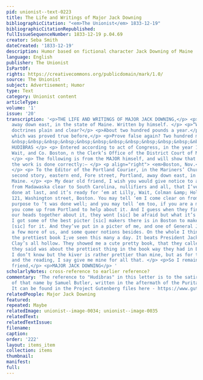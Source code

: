 ```yaml
---
pid: unionist--text-0223
title: The Life and Writings of Major Jack Downing
bibliographicCitation: "<em>The Unionist</em> 1833-12-19"
bibliographicCitationRepublished: 
fullIssueSequenceNumber: 1833-12-19 p.04.69
creator: Seba Smith
dateCreated: '1833-12-19'
description: Humor based on fictional character Jack Downing of Maine
language: English
publisher: The Unionist
IsPartOf: 
rights: https://creativecommons.org/publicdomain/mark/1.0/
source: The Unionist
subject: Advertisement; Humor
type: Text
category: Unionist content
articleType: 
volume: '1'
issue: '20'
transcription: '<p>THE LIFE AND WRITINGS OF MAJOR JACK DOWNING,</p> <p> OF Downingville,
  away down east, in the state of Maine. Written by himself. </p> <p>“What makes all
  doctrines plain and clear?</p> <p>About two hundred pounds a year.</p> <p>And that
  which was proved true before,</p> <p>Prove false again? Two hundred more.”</p> <p>
  &nbsp;&nbsp;&nbsp;&nbsp;&nbsp;&nbsp;&nbsp;&nbsp;&nbsp;&nbsp;&nbsp;&nbsp;&nbsp;&nbsp;&nbsp;&nbsp;&nbsp;&nbsp;&nbsp;&nbsp;&nbsp;&nbsp;&nbsp;&nbsp;&nbsp;&nbsp;&nbsp;&nbsp;&nbsp;&nbsp;&nbsp;&nbsp;&nbsp;&nbsp;&nbsp;
  HUDIBRAS </p> <p> Entered according to act of Congress, in the year 1833, by Lilly,
  Wait, and Co. Boston, n the Clerk’s Office of the District Court of Massachusetts.
  </p> <p> The following is from the MAJOR himself, and will show that he is satisfied
  the work is done correctly:— </p> <p align="right"> <em>Boston, Nov.</em> 6, 1833
  </p> <p> To the Editor of the Portland Courier, in the Mariners’ Church building,
  second story, eastern end, Fore street, Portland, away down east, in the state of
  Maine. </p> <p> My dear old friend, I wish you would give notice to all the folks,
  from Madawaska clear to South Carolina, nullifiers and all, that I’ve got my book
  done at last, and it’s ready for ‘em at Lilly, Wait, Colman &amp; Holden’s Bookstore,
  121, Washington street, Boston. You may tell ‘em I come clear on from Washington,
  purpose to ‘t was done well; and you may tell ‘em too, if you are a mind to, that
  you come up from Portland to help about it. And I guess when they find that we put
  our heads together about it, they wont [sic] be afraid but what it’s done right.
  I got some of the best picter [sic] makers there is in Boston to make some picters
  [sic] for it. And they’ve put in a picter of me, and one of General Jackson, and
  a few more of us, and some queer notions besides. On the whole I think it’s about
  the prettiest book I;ve seen this many a day. It beats President Jackson’s and Mr.
  Clay’s all hollow. They showed me a cute pretty book, that they called the Token,
  they said was about the prettiest thing in the book way they had in Boston, and
  I don’t know but the kiver is rather prettier than mine, but as for the picters
  and the reading, I say give me mine for all that. </p> <p>So I remain your loving
  friend,</p> <p>MAJOR JACK DOWNING</p> '
scholarlyNotes: cross-reference to earlier reference?
commentary: 'The reference to "Hudibras" in this letter is to the satiricial poem
  of that name by Samuel Butler, written in the aftermath of the Puritan Revolution.
  It can be found in the Project Gutenberg files here - https://www.gutenberg.org/ebooks/4937 '
relatedPeople: Major Jack Downing
featured: 
repeated: Maybe
relatedImage: unionist--image-0034; unionist--image-0035
relatedText: 
relatedTextIssue: 
filename: 
caption: 
order: '222'
layout: items_item
collection: items
thumbnail: 
manifest: 
full: 
---
```

